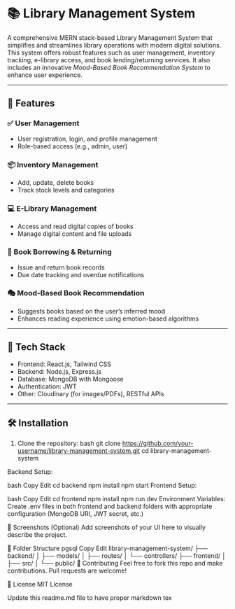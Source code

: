 # 📚 Library Management System

A comprehensive MERN stack-based Library Management System that simplifies and streamlines library operations with modern digital solutions. This system offers robust features such as user management, inventory tracking, e-library access, and book lending/returning services. It also includes an innovative *Mood-Based Book Recommendation System* to enhance user experience.

---

## 🔧 Features

### ✅ User Management
- User registration, login, and profile management
- Role-based access (e.g., admin, user)

### 📦 Inventory Management
- Add, update, delete books
- Track stock levels and categories

### 💻 E-Library Management
- Access and read digital copies of books
- Manage digital content and file uploads

### 🔄 Book Borrowing & Returning
- Issue and return book records
- Due date tracking and overdue notifications

### 🎭 Mood-Based Book Recommendation
- Suggests books based on the user’s inferred mood
- Enhances reading experience using emotion-based algorithms

---

## 🚀 Tech Stack

- Frontend: React.js, Tailwind CSS
- Backend: Node.js, Express.js
- Database: MongoDB with Mongoose
- Authentication: JWT
- Other: Cloudinary (for images/PDFs), RESTful APIs

---

## 🛠 Installation

1. Clone the repository:
   bash
   git clone https://github.com/your-username/library-management-system.git
   cd library-management-system


Backend Setup:

bash
Copy
Edit
cd backend
npm install
npm start
Frontend Setup:

bash
Copy
Edit
cd frontend
npm install
npm run dev
Environment Variables: Create .env files in both frontend and backend folders with appropriate configuration (MongoDB URI, JWT secret, etc.)

📸 Screenshots (Optional)
Add screenshots of your UI here to visually describe the project.

📂 Folder Structure
pgsql
Copy
Edit
library-management-system/
├── backend/
│   ├── models/
│   ├── routes/
│   └── controllers/
├── frontend/
│   ├── src/
│   └── public/
🤝 Contributing
Feel free to fork this repo and make contributions. Pull requests are welcome!

📄 License
MIT License

Update this readme.md file to have proper markdown tex